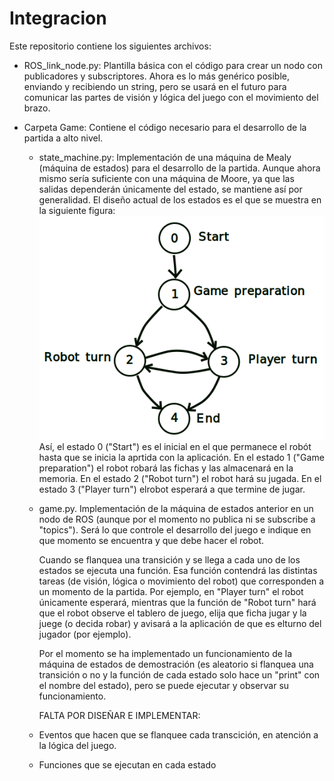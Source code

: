 # Integracion

Este repositorio contiene los siguientes archivos:
- ROS_link_node.py: Plantilla básica con el código para crear un nodo con publicadores y subscriptores. Ahora es lo más genérico posible, enviando y recibiendo un string, pero se usará en el futuro para comunicar las partes de visión y lógica del juego con el movimiento del brazo.

- Carpeta Game: Contiene el código necesario para el desarrollo de la partida a alto nivel.

   - state_machine.py: Implementación de una máquina de Mealy (máquina de estados) para el desarrollo de la partida. Aunque ahora mismo sería suficiente con una máquina de Moore, ya que las salidas dependerán únicamente del estado, se mantiene así por generalidad. El diseño actual de los estados es el que se muestra en la siguiente figura: ![alt text](https://github.com/DomiBotUPM/Integracion/blob/main/maquina_de_estados.png?raw=true) Así, el estado 0 ("Start") es el inicial en el que permanece el robót hasta que se inicia la aprtida con la aplicación. En el estado 1 ("Game preparation") el robot robará las fichas y las almacenará en la memoria. En el estado 2 ("Robot turn") el robot hará su jugada. En el estado 3 ("Player turn") elrobot esperará a que termine de jugar.

   - game.py. Implementación de la máquina de estados anterior en un nodo de ROS (aunque por el momento no publica ni se subscribe a "topics"). Será lo que controle el desarrollo del juego e indique en que momento se encuentra y que debe hacer el robot.
     
     Cuando se flanquea una transición y se llega a cada uno de los estados se ejecuta una función. Esa función contendrá las distintas tareas (de visión, lógica o movimiento del robot) que corresponden a un momento de la partida. Por ejemplo, en "Player turn" el robot únicamente esperará, mientras que la función de "Robot turn" hará que el robot observe el tablero de juego, elija que ficha jugar y la juege (o decida robar) y avisará a la aplicación de que es elturno del jugador (por ejemplo).
     
     Por el momento se ha implementado un funcionamiento de la máquina de estados de demostración (es aleatorio si flanquea una transición o no y la función de cada estado solo hace un "print" con el nombre del estado), pero se puede ejecutar y observar su funcionamiento. 
     
     FALTA POR DISEÑAR E IMPLEMENTAR:
    - Eventos que hacen que se flanquee cada transcición, en atención a la lógica del juego.
    - Funciones que se ejecutan en cada estado
